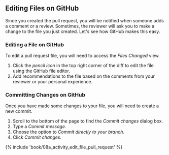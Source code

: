 ## Editing Files on GitHub

Since you created the pull request, you will be notified when someone adds a comment or a review. Sometimes, the reviewer will ask you to make a change to the file you just created. Let's see how GitHub makes this easy.

### Editing a File on GitHub

To edit a pull request file, you will need to access the *Files Changed* view.

1. Click the *pencil icon* in the top right corner of the diff to edit the file using the GitHub file editor.
1. Add recommendations to the file based on the comments from your reviewer or your personal experience.

### Committing Changes on GitHub

Once you have made some changes to your file, you will need to create a new commit.

1. Scroll to the bottom of the page to find the *Commit changes* dialog box.
1. Type a *Commit message*.
1. Choose the option to *Commit directly to your branch*.
1. Click *Commit changes*.

{% include 'book/08a_activity_edit_file_pull_request' %}
